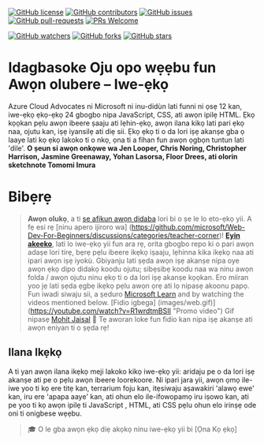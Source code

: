 [![GitHub license](https://img.shields.io/github/license/microsoft/Web-Dev-For-Beginners.svg)](https://github.com/microsoft/Web-Dev-For-Beginners/blob/master/LICENSE)
[![GitHub contributors](https://img.shields.io/github/contributors/microsoft/Web-Dev-For-Beginners.svg)](https://GitHub.com/microsoft/Web-Dev-For-Beginners/graphs/contributors/)
[![GitHub issues](https://img.shields.io/github/issues/microsoft/Web-Dev-For-Beginners.svg)](https://GitHub.com/microsoft/Web-Dev-For-Beginners/issues/)
[![GitHub pull-requests](https://img.shields.io/github/issues-pr/microsoft/Web-Dev-For-Beginners.svg)](https://GitHub.com/microsoft/Web-Dev-For-Beginners/pulls/)
[![PRs Welcome](https://img.shields.io/badge/PRs-welcome-brightgreen.svg?style=flat-square)](http://makeapullrequest.com)

[![GitHub watchers](https://img.shields.io/github/watchers/microsoft/Web-Dev-For-Beginners.svg?style=social&label=Watch&maxAge=2592000)](https://GitHub.com/microsoft/Web-Dev-For-Beginners/watchers/)
[![GitHub forks](https://img.shields.io/github/forks/microsoft/Web-Dev-For-Beginners.svg?style=social&label=Fork&maxAge=2592000)](https://GitHub.com/microsoft/Web-Dev-For-Beginners/network/)
[![GitHub stars](https://img.shields.io/github/stars/microsoft/Web-Dev-For-Beginners.svg?style=social&label=Star&maxAge=2592000)](https://GitHub.com/microsoft/Web-Dev-For-Beginners/stargazers/)
# Idagbasoke Oju opo wẹẹbu fun Awọn olubere – Iwe-ẹkọ
Azure Cloud Advocates ni Microsoft ni inu-didùn lati funni ni ọsẹ 12 kan, iwe-ẹkọ ẹkọ-ẹkọ 24 gbogbo nipa JavaScript, CSS, ati awọn ipilẹ HTML. Ẹkọ kọọkan pẹlu awọn ibeere ṣaaju ati lẹhin-ẹkọ, awọn ilana 
kikọ lati pari ẹkọ naa, ojutu kan, iṣẹ iyansilẹ ati diẹ sii. Ẹkọ ẹkọ ti o da lori iṣẹ akanṣe gba ọ laaye lati kọ ẹkọ lakoko ti o nkọ, ọna ti a fihan fun awọn ọgbọn tuntun lati 'dile'.
**O ṣeun si awọn onkọwe wa Jen Looper, Chris Noring, Christopher Harrison, Jasmine Greenaway, Yohan Lasorsa, Floor Drees, ati olorin sketchnote Tomomi Imura**
# Bibẹrẹ
> **Awọn olukọ**, a ti [se afikun awọn didaba](for-teachers.md) lori bi o ṣe le lo eto-ẹkọ yii. A fẹ esi rẹ [ninu apero ijiroro wa]
(https://github.com/microsoft/Web-Dev-For-Beginners/discussions/categories/teacher-corner)!
> **[Eyin akeeko](https://aka.ms/student-page)**, lati lo iwe-ẹkọ yii fun ara rẹ, orita gbogbo repo ki o pari awọn adaṣe lori tirẹ, bẹrẹ pẹlu ibeere ikẹkọ iṣaaju, lẹhinna kika ikẹkọ naa ati ipari awọn iṣẹ iyokù.
Gbiyanju lati ṣẹda awọn iṣẹ akanṣe nipa oye awọn ẹkọ dipo didakọ koodu ojutu; sibẹsibẹ koodu naa wa ninu awọn folda / awọn ojutu ninu ẹkọ ti o da lori iṣẹ akanṣe kọọkan. Ero miiran yoo jẹ lati ṣẹda ẹgbẹ ikẹkọ 
pẹlu awọn ọrẹ ati lọ nipasẹ akoonu papọ. Fun iwadi siwaju sii, a ṣeduro 
[Microsoft Learn](https://docs.microsoft.com/users/jenlooper-2911/collections/jg2gax8pzd6o81?WT.mc_id=academic-13441-cxa) and by watching the videos mentioned below.
[Fidio igbega] (images/web.gif)](https://youtube.com/watch?v=R1wrdtmBSII "Promo video")
Gif nipasẹ [Mohit Jaisal](https://linkedin.com/in/mohitjaisal)
> 🎥 Tẹ aworan loke fun fidio kan nipa iṣẹ akanṣe ati awọn eniyan ti o ṣẹda rẹ!
## Ilana Ikẹkọ
A ti yan awọn ilana ikẹkọ meji lakoko kikọ iwe-ẹkọ yii: aridaju pe o da lori iṣẹ akanṣe ati pe o pẹlu awọn ibeere loorekoore. Ni ipari jara yii, awọn ọmọ ile-iwe yoo ti kọ ere titẹ kan, terrarium foju kan, 
itẹsiwaju aṣawakiri 'alawọ ewe' kan, iru ere 'apapa aaye' kan, ati ohun elo ile-ifowopamọ iru iṣowo kan, ati pe yoo ti kọ awọn ipilẹ ti JavaScript , HTML, ati CSS pẹlu ohun elo irinṣẹ ode oni ti onigbese wẹẹbu. 
> 🎓 O le gba awọn ẹkọ diẹ akọkọ ninu iwe-ẹkọ yii bi [Ọna Kọ ẹkọ]
